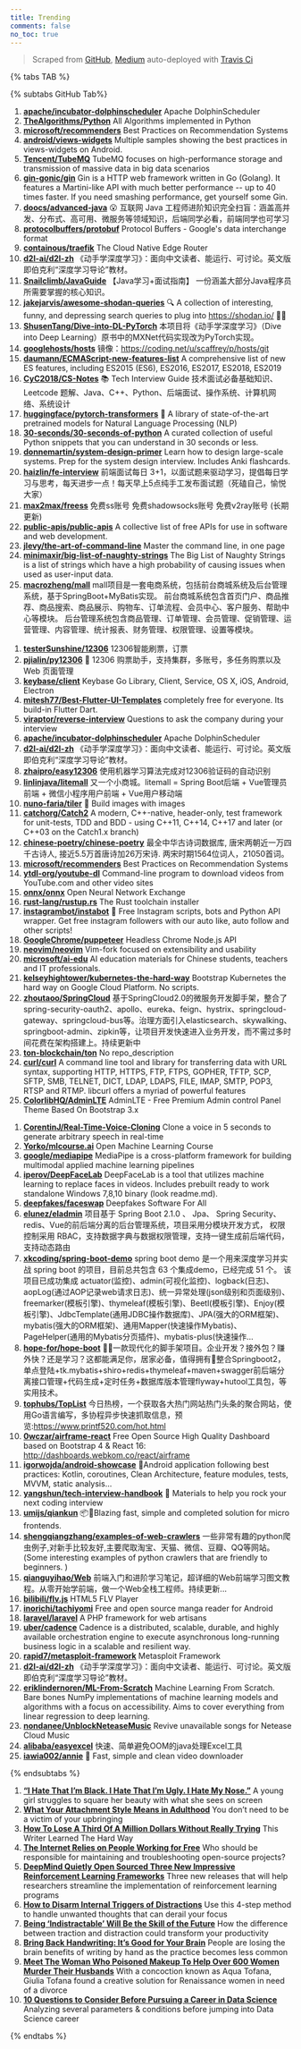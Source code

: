 ```yaml
---
title: Trending
comments: false
no_toc: true
---
```


> Scraped from [GitHub](https://github.com/trending), [Medium](https://medium.com/topic/popular)
auto-deployed with [Travis Ci](https://travis-ci.org/)

{% tabs TAB %}
<!-- tab GitHub -->
{% subtabs GitHub Tab%}
<!-- tab Daily -->
1. [**apache/incubator-dolphinscheduler**](https://github.com/apache/incubator-dolphinscheduler)
Apache DolphinScheduler
2. [**TheAlgorithms/Python**](https://github.com/TheAlgorithms/Python)
All Algorithms implemented in Python
3. [**microsoft/recommenders**](https://github.com/microsoft/recommenders)
Best Practices on Recommendation Systems
4. [**android/views-widgets**](https://github.com/android/views-widgets)
Multiple samples showing the best practices in views-widgets on Android.
5. [**Tencent/TubeMQ**](https://github.com/Tencent/TubeMQ)
TubeMQ focuses on high-performance storage and transmission of massive data in big data scenarios
6. [**gin-gonic/gin**](https://github.com/gin-gonic/gin)
Gin is a HTTP web framework written in Go (Golang). It features a Martini-like API with much better performance -- up to 40 times faster. If you need smashing performance, get yourself some Gin.
7. [**doocs/advanced-java**](https://github.com/doocs/advanced-java)
😮 互联网 Java 工程师进阶知识完全扫盲：涵盖高并发、分布式、高可用、微服务等领域知识，后端同学必看，前端同学也可学习
8. [**protocolbuffers/protobuf**](https://github.com/protocolbuffers/protobuf)
Protocol Buffers - Google's data interchange format
9. [**containous/traefik**](https://github.com/containous/traefik)
The Cloud Native Edge Router
10. [**d2l-ai/d2l-zh**](https://github.com/d2l-ai/d2l-zh)
《动手学深度学习》：面向中文读者、能运行、可讨论。英文版即伯克利“深度学习导论”教材。
11. [**Snailclimb/JavaGuide**](https://github.com/Snailclimb/JavaGuide)
【Java学习+面试指南】 一份涵盖大部分Java程序员所需要掌握的核心知识。
12. [**jakejarvis/awesome-shodan-queries**](https://github.com/jakejarvis/awesome-shodan-queries)
🔍 A collection of interesting, funny, and depressing search queries to plug into https://shodan.io/ 👩‍💻
13. [**ShusenTang/Dive-into-DL-PyTorch**](https://github.com/ShusenTang/Dive-into-DL-PyTorch)
本项目将《动手学深度学习》（Dive into Deep Learning）原书中的MXNet代码实现改为PyTorch实现。
14. [**googlehosts/hosts**](https://github.com/googlehosts/hosts)
镜像：https://coding.net/u/scaffrey/p/hosts/git
15. [**daumann/ECMAScript-new-features-list**](https://github.com/daumann/ECMAScript-new-features-list)
A comprehensive list of new ES features, including ES2015 (ES6), ES2016, ES2017, ES2018, ES2019
16. [**CyC2018/CS-Notes**](https://github.com/CyC2018/CS-Notes)
📚 Tech Interview Guide 技术面试必备基础知识、Leetcode 题解、Java、C++、Python、后端面试、操作系统、计算机网络、系统设计
17. [**huggingface/pytorch-transformers**](https://github.com/huggingface/pytorch-transformers)
👾 A library of state-of-the-art pretrained models for Natural Language Processing (NLP)
18. [**30-seconds/30-seconds-of-python**](https://github.com/30-seconds/30-seconds-of-python)
A curated collection of useful Python snippets that you can understand in 30 seconds or less.
19. [**donnemartin/system-design-primer**](https://github.com/donnemartin/system-design-primer)
Learn how to design large-scale systems. Prep for the system design interview. Includes Anki flashcards.
20. [**haizlin/fe-interview**](https://github.com/haizlin/fe-interview)
前端面试每日 3+1，以面试题来驱动学习，提倡每日学习与思考，每天进步一点！每天早上5点纯手工发布面试题（死磕自己，愉悦大家）
21. [**max2max/freess**](https://github.com/max2max/freess)
免费ss账号 免费shadowsocks账号 免费v2ray账号 (长期更新)
22. [**public-apis/public-apis**](https://github.com/public-apis/public-apis)
A collective list of free APIs for use in software and web development.
23. [**jlevy/the-art-of-command-line**](https://github.com/jlevy/the-art-of-command-line)
Master the command line, in one page
24. [**minimaxir/big-list-of-naughty-strings**](https://github.com/minimaxir/big-list-of-naughty-strings)
The Big List of Naughty Strings is a list of strings which have a high probability of causing issues when used as user-input data.
25. [**macrozheng/mall**](https://github.com/macrozheng/mall)
mall项目是一套电商系统，包括前台商城系统及后台管理系统，基于SpringBoot+MyBatis实现。 前台商城系统包含首页门户、商品推荐、商品搜索、商品展示、购物车、订单流程、会员中心、客户服务、帮助中心等模块。 后台管理系统包含商品管理、订单管理、会员管理、促销管理、运营管理、内容管理、统计报表、财务管理、权限管理、设置等模块。
<!-- endtab -->
<!-- tab Weekly -->
1. [**testerSunshine/12306**](https://github.com/testerSunshine/12306)
12306智能刷票，订票
2. [**pjialin/py12306**](https://github.com/pjialin/py12306)
🚂 12306 购票助手，支持集群，多账号，多任务购票以及 Web 页面管理
3. [**keybase/client**](https://github.com/keybase/client)
Keybase Go Library, Client, Service, OS X, iOS, Android, Electron
4. [**mitesh77/Best-Flutter-UI-Templates**](https://github.com/mitesh77/Best-Flutter-UI-Templates)
completely free for everyone. Its build-in Flutter Dart.
5. [**viraptor/reverse-interview**](https://github.com/viraptor/reverse-interview)
Questions to ask the company during your interview
6. [**apache/incubator-dolphinscheduler**](https://github.com/apache/incubator-dolphinscheduler)
Apache DolphinScheduler
7. [**d2l-ai/d2l-zh**](https://github.com/d2l-ai/d2l-zh)
《动手学深度学习》：面向中文读者、能运行、可讨论。英文版即伯克利“深度学习导论”教材。
8. [**zhaipro/easy12306**](https://github.com/zhaipro/easy12306)
使用机器学习算法完成对12306验证码的自动识别
9. [**linlinjava/litemall**](https://github.com/linlinjava/litemall)
又一个小商城。litemall = Spring Boot后端 + Vue管理员前端 + 微信小程序用户前端 + Vue用户移动端
10. [**nuno-faria/tiler**](https://github.com/nuno-faria/tiler)
👷 Build images with images
11. [**catchorg/Catch2**](https://github.com/catchorg/Catch2)
A modern, C++-native, header-only, test framework for unit-tests, TDD and BDD - using C++11, C++14, C++17 and later (or C++03 on the Catch1.x branch)
12. [**chinese-poetry/chinese-poetry**](https://github.com/chinese-poetry/chinese-poetry)
最全中华古诗词数据库, 唐宋两朝近一万四千古诗人, 接近5.5万首唐诗加26万宋诗. 两宋时期1564位词人，21050首词。
13. [**microsoft/recommenders**](https://github.com/microsoft/recommenders)
Best Practices on Recommendation Systems
14. [**ytdl-org/youtube-dl**](https://github.com/ytdl-org/youtube-dl)
Command-line program to download videos from YouTube.com and other video sites
15. [**onnx/onnx**](https://github.com/onnx/onnx)
Open Neural Network Exchange
16. [**rust-lang/rustup.rs**](https://github.com/rust-lang/rustup.rs)
The Rust toolchain installer
17. [**instagrambot/instabot**](https://github.com/instagrambot/instabot)
🐙 Free Instagram scripts, bots and Python API wrapper. Get free instagram followers with our auto like, auto follow and other scripts!
18. [**GoogleChrome/puppeteer**](https://github.com/GoogleChrome/puppeteer)
Headless Chrome Node.js API
19. [**neovim/neovim**](https://github.com/neovim/neovim)
Vim-fork focused on extensibility and usability
20. [**microsoft/ai-edu**](https://github.com/microsoft/ai-edu)
AI education materials for Chinese students, teachers and IT professionals.
21. [**kelseyhightower/kubernetes-the-hard-way**](https://github.com/kelseyhightower/kubernetes-the-hard-way)
Bootstrap Kubernetes the hard way on Google Cloud Platform. No scripts.
22. [**zhoutaoo/SpringCloud**](https://github.com/zhoutaoo/SpringCloud)
基于SpringCloud2.0的微服务开发脚手架，整合了spring-security-oauth2、apollo、eureka、feign、hystrix、springcloud-gateway、springcloud-bus等。治理方面引入elasticsearch、skywalking、springboot-admin、zipkin等，让项目开发快速进入业务开发，而不需过多时间花费在架构搭建上。持续更新中
23. [**ton-blockchain/ton**](https://github.com/ton-blockchain/ton)
No repo_description
24. [**curl/curl**](https://github.com/curl/curl)
A command line tool and library for transferring data with URL syntax, supporting HTTP, HTTPS, FTP, FTPS, GOPHER, TFTP, SCP, SFTP, SMB, TELNET, DICT, LDAP, LDAPS, FILE, IMAP, SMTP, POP3, RTSP and RTMP. libcurl offers a myriad of powerful features
25. [**ColorlibHQ/AdminLTE**](https://github.com/ColorlibHQ/AdminLTE)
AdminLTE - Free Premium Admin control Panel Theme Based On Bootstrap 3.x
<!-- endtab -->
<!-- tab Monthly -->
1. [**CorentinJ/Real-Time-Voice-Cloning**](https://github.com/CorentinJ/Real-Time-Voice-Cloning)
Clone a voice in 5 seconds to generate arbitrary speech in real-time
2. [**Yorko/mlcourse.ai**](https://github.com/Yorko/mlcourse.ai)
Open Machine Learning Course
3. [**google/mediapipe**](https://github.com/google/mediapipe)
MediaPipe is a cross-platform framework for building multimodal applied machine learning pipelines
4. [**iperov/DeepFaceLab**](https://github.com/iperov/DeepFaceLab)
DeepFaceLab is a tool that utilizes machine learning to replace faces in videos. Includes prebuilt ready to work standalone Windows 7,8,10 binary (look readme.md).
5. [**deepfakes/faceswap**](https://github.com/deepfakes/faceswap)
Deepfakes Software For All
6. [**elunez/eladmin**](https://github.com/elunez/eladmin)
项目基于 Spring Boot 2.1.0 、 Jpa、 Spring Security、redis、Vue的前后端分离的后台管理系统，项目采用分模块开发方式， 权限控制采用 RBAC，支持数据字典与数据权限管理，支持一键生成前后端代码，支持动态路由
7. [**xkcoding/spring-boot-demo**](https://github.com/xkcoding/spring-boot-demo)
spring boot demo 是一个用来深度学习并实战 spring boot 的项目，目前总共包含 63 个集成demo，已经完成 51 个。 该项目已成功集成 actuator(监控)、admin(可视化监控)、logback(日志)、aopLog(通过AOP记录web请求日志)、统一异常处理(json级别和页面级别)、freemarker(模板引擎)、thymeleaf(模板引擎)、Beetl(模板引擎)、Enjoy(模板引擎)、JdbcTemplate(通用JDBC操作数据库)、JPA(强大的ORM框架)、mybatis(强大的ORM框架)、通用Mapper(快速操作Mybatis)、PageHelper(通用的Mybatis分页插件)、mybatis-plus(快速操作…
8. [**hope-for/hope-boot**](https://github.com/hope-for/hope-boot)
🌱🚀一款现代化的脚手架项目。企业开发？接外包？赚外快？还是学习？这都能满足你，居家必备，值得拥有🍻整合Springboot2，单点登陆+tk.mybatis+shiro+redis+thymeleaf+maven+swagger前后端分离接口管理+代码生成+定时任务+数据库版本管理flyway+hutool工具包，等实用技术。
9. [**tophubs/TopList**](https://github.com/tophubs/TopList)
今日热榜，一个获取各大热门网站热门头条的聚合网站，使用Go语言编写，多协程异步快速抓取信息，预览:https://www.printf520.com/hot.html
10. [**0wczar/airframe-react**](https://github.com/0wczar/airframe-react)
Free Open Source High Quality Dashboard based on Bootstrap 4 & React 16: http://dashboards.webkom.co/react/airframe
11. [**igorwojda/android-showcase**](https://github.com/igorwojda/android-showcase)
💎Android application following best practices: Kotlin, coroutines, Clean Architecture, feature modules, tests, MVVM, static analysis...
12. [**yangshun/tech-interview-handbook**](https://github.com/yangshun/tech-interview-handbook)
💯 Materials to help you rock your next coding interview
13. [**umijs/qiankun**](https://github.com/umijs/qiankun)
📦🚀Blazing fast, simple and completed solution for micro frontends.
14. [**shengqiangzhang/examples-of-web-crawlers**](https://github.com/shengqiangzhang/examples-of-web-crawlers)
一些非常有趣的python爬虫例子,对新手比较友好,主要爬取淘宝、天猫、微信、豆瓣、QQ等网站。(Some interesting examples of python crawlers that are friendly to beginners. )
15. [**qianguyihao/Web**](https://github.com/qianguyihao/Web)
前端入门和进阶学习笔记，超详细的Web前端学习图文教程。从零开始学前端，做一个Web全栈工程师。持续更新...
16. [**bilibili/flv.js**](https://github.com/bilibili/flv.js)
HTML5 FLV Player
17. [**inorichi/tachiyomi**](https://github.com/inorichi/tachiyomi)
Free and open source manga reader for Android
18. [**laravel/laravel**](https://github.com/laravel/laravel)
A PHP framework for web artisans
19. [**uber/cadence**](https://github.com/uber/cadence)
Cadence is a distributed, scalable, durable, and highly available orchestration engine to execute asynchronous long-running business logic in a scalable and resilient way.
20. [**rapid7/metasploit-framework**](https://github.com/rapid7/metasploit-framework)
Metasploit Framework
21. [**d2l-ai/d2l-zh**](https://github.com/d2l-ai/d2l-zh)
《动手学深度学习》：面向中文读者、能运行、可讨论。英文版即伯克利“深度学习导论”教材。
22. [**eriklindernoren/ML-From-Scratch**](https://github.com/eriklindernoren/ML-From-Scratch)
Machine Learning From Scratch. Bare bones NumPy implementations of machine learning models and algorithms with a focus on accessibility. Aims to cover everything from linear regression to deep learning.
23. [**nondanee/UnblockNeteaseMusic**](https://github.com/nondanee/UnblockNeteaseMusic)
Revive unavailable songs for Netease Cloud Music
24. [**alibaba/easyexcel**](https://github.com/alibaba/easyexcel)
快速、简单避免OOM的java处理Excel工具
25. [**iawia002/annie**](https://github.com/iawia002/annie)
👾 Fast, simple and clean video downloader
<!-- endtab -->
{% endsubtabs %}
<!-- endtab --><!-- tab Medium -->
1. [**“I Hate That I’m Black. I Hate That I’m Ugly. I Hate My Nose.”**](https://gen.medium.com/young-chicago-authors-black-women-representation-culture-black-panther-i-hate-that-im-black-im-ugly-6b4a91336a73?source=topic_page---------------------------20)
A young girl struggles to square her beauty with what she sees on screen
2. [**What Your Attachment Style Means in Adulthood**](https://gen.medium.com/youth-what-your-attachment-style-means-in-adulthood-self-improvement-awareness-f2e9ac4c4848?source=topic_page---------0------------------1)
You don’t need to be a victim of your upbringing
3. [**How To Lose A Third Of A Million Dollars Without Really Trying**](https://medium.com/page-count/how-to-lose-a-third-of-a-million-dollars-without-really-trying-d3c343675aca?source=topic_page---------1------------------1)
This Writer Learned The Hard Way
4. [**The Internet Relies on People Working for Free**](https://onezero.medium.com/the-internet-relies-on-people-working-for-free-a79104a68bcc?source=topic_page---------2------------------1)
Who should be responsible for maintaining and troubleshooting open-source projects?
5. [**DeepMind Quietly Open Sourced Three New Impressive Reinforcement Learning Frameworks**](https://towardsdatascience.com/deepmind-quietly-open-sourced-three-new-impressive-reinforcement-learning-frameworks-f99443910b16?source=topic_page---------4------------------1)
Three new releases that will help researchers streamline the implementation of reinforcement learning programs
6. [**How to Disarm Internal Triggers of Distractions**](https://medium.com/better-humans/how-to-disarm-internal-triggers-of-distractions-eaac1508411f?source=topic_page---------5------------------1)
Use this 4-step method to handle unwanted thoughts that can derail your focus
7. [**Being ‘Indistractable’ Will Be the Skill of the Future**](https://onezero.medium.com/being-indistractable-will-be-the-skill-of-the-future-a07780cf36f4?source=topic_page---------6------------------1)
How the difference between traction and distraction could transform your productivity
8. [**Bring Back Handwriting: It’s Good for Your Brain**](https://elemental.medium.com/bring-back-handwriting-its-good-for-your-brain-fe22fe6c81d2?source=topic_page---------7------------------1)
People are losing the brain benefits of writing by hand as the practice becomes less common
9. [**Meet The Woman Who Poisoned Makeup To Help Over 600 Women Murder Their Husbands**](https://medium.com/@editors_91459/meet-the-woman-who-poisoned-makeup-to-help-over-600-women-murder-their-husbands-cfb03929c36d?source=topic_page---------8------------------1)
With a concoction known as Aqua Tofana, Giulia Tofana found a creative solution for Renaissance women in need of a divorce
10. [**10 Questions to Consider Before Pursuing a Career in Data Science**](https://medium.com/towards-artificial-intelligence/10-questions-to-consider-before-pursuing-a-career-in-data-science-9fc6a1c92ba3?source=topic_page---------9------------------1)
Analyzing several parameters & conditions before jumping into Data Science career
<!-- endtab -->
{% endtabs %}
